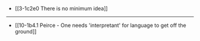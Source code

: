 - [[3-1c2e0 There is no minimum idea]]
---
- [[10-1b4.1 Peirce - One needs 'interpretant' for language to get off the ground]]
